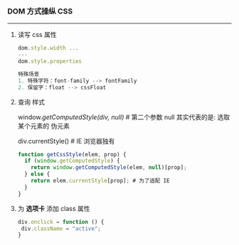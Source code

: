 ### DOM 方式操纵 CSS

---

1. 读写 css 属性

   ```js
   dom.style.width ...
   ---
   dom.style.properties
   
   特殊场景
   1. 特殊字符：font-family --> fontFamily
   2. 保留字：float --> cssFloat
   ```

2. 查询 样式

   window.*getComputedStyle(div, null)* # 第二个参数 null 其实代表的是: 选取某个元素的 伪元素

   div.currentStyle() # IE 浏览器独有

   ```js
   function getCssStyle(elem, prop) {
     if (window.getComputedStyle) {
       return window.getComputedStyle(elem, null)[prop];
     } else {
       return elem.currentStyle[prop]; # 为了适配 IE
     }
   }
   ```


3. 为 **选项卡** 添加 class 属性

   ```js
   div.onclick = function () {
   	div.className = "active";
   }
   ```

   